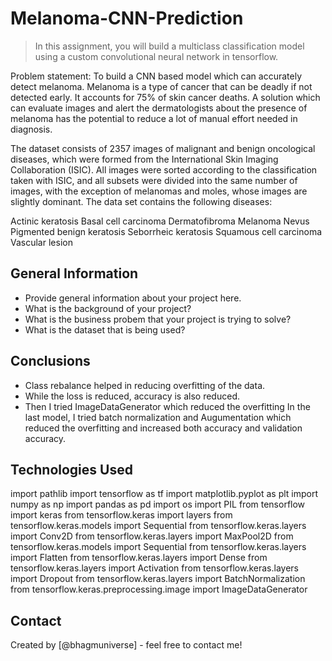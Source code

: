 # Melanoma-CNN-Prediction
> In this assignment, you will build a multiclass classification model using a custom convolutional neural network in tensorflow.

Problem statement: To build a CNN based model which can accurately detect melanoma. Melanoma is a type of cancer that can be deadly if not detected early. It accounts for 75% of skin cancer deaths. A solution which can evaluate images and alert the dermatologists about the presence of melanoma has the potential to reduce a lot of manual effort needed in diagnosis.

The dataset consists of 2357 images of malignant and benign oncological diseases, which were formed from the International Skin Imaging Collaboration (ISIC). All images were sorted according to the classification taken with ISIC, and all subsets were divided into the same number of images, with the exception of melanomas and moles, whose images are slightly dominant. The data set contains the following diseases:

Actinic keratosis
Basal cell carcinoma
Dermatofibroma
Melanoma
Nevus
Pigmented benign keratosis
Seborrheic keratosis
Squamous cell carcinoma
Vascular lesion

<!-- You can include any other section that is pertinent to your problem -->

## General Information
- Provide general information about your project here.
- What is the background of your project?
- What is the business probem that your project is trying to solve?
- What is the dataset that is being used?

<!-- You don't have to answer all the questions - just the ones relevant to your project. -->

## Conclusions
- Class rebalance helped in reducing overfitting of the data. 
- While the loss is reduced, accuracy is also reduced.
- Then I tried ImageDataGenerator which reduced the overfitting In the last model, I tried batch normalization and Augumentation which reduced the overfitting and increased both accuracy and validation accuracy.

<!-- You don't have to answer all the questions - just the ones relevant to your project. -->


## Technologies Used
import pathlib
import tensorflow as tf
import matplotlib.pyplot as plt
import numpy as np
import pandas as pd
import os
import PIL
from tensorflow import keras
from tensorflow.keras import layers
from tensorflow.keras.models import Sequential
from tensorflow.keras.layers import Conv2D
from tensorflow.keras.layers import MaxPool2D
from tensorflow.keras.models import Sequential
from tensorflow.keras.layers import Flatten
from tensorflow.keras.layers import Dense
from tensorflow.keras.layers import Activation
from tensorflow.keras.layers import Dropout
from tensorflow.keras.layers import BatchNormalization
from tensorflow.keras.preprocessing.image import ImageDataGenerator

<!-- As the libraries versions keep on changing, it is recommended to mention the version of library used in this project -->

## Contact
Created by [@bhagmuniverse] - feel free to contact me!


<!-- Optional -->
<!-- ## License -->
<!-- This project is open source and available under the [... License](). -->

<!-- You don't have to include all sections - just the one's relevant to your project -->
